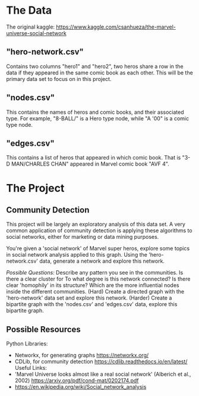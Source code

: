 # The Data
The original kaggle: https://www.kaggle.com/csanhueza/the-marvel-universe-social-network

## "hero-network.csv"
Contains two columns "hero1" and "hero2", two heros share a row in the data if they appeared in the same comic book as each other.
This will be the primary data set to focus on in this project.

## "nodes.csv"
This contains the names of heros and comic books, and their associated type.
For example, "8-BALL/" is a Hero type node, while "A '00" is a comic type node.

## "edges.csv"
This contains a list of heros that appeared in which comic book.
That is "3-D MAN/CHARLES CHAN" appeared in Marvel comic book "AVF 4".


# The Project

## Community Detection
This project will be largely an exploratory analysis of this data set.
A very common application of community detection is applying these algorithms to social networks, either for marketing or data mining purposes.

You're given a 'social network' of Marvel super heros, explore some topics in social network analysis applied to this graph.
Using the 'hero-network.csv' data, generate a network and explore this network.

_Possible Questions:_
Describe any pattern you see in the communities. Is there a clear cluster for 
To what degree is this network connected? Is there clear 'homophily' in its structure?
Which are the more influential nodes inside the different communities.
(Hard) Create a directed graph with the 'hero-network' data set and explore this network.
(Harder) Create a bipartite graph with the 'nodes.csv' and 'edges.csv' data, explore this bipartite graph.

## Possible Resources
Python Libraries:
- Networkx, for generating graphs https://networkx.org/
- CDLib, for community detection https://cdlib.readthedocs.io/en/latest/
Useful Links:
- 'Marvel Universe looks almost like a real social network' (Alberich et al., 2002) https://arxiv.org/pdf/cond-mat/0202174.pdf
- https://en.wikipedia.org/wiki/Social_network_analysis
